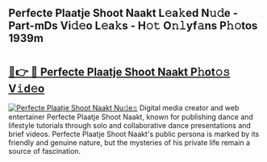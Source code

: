 ## Perfecte Plaatje Shoot Naakt L𝚎a𝚔ed N𝚞𝚍e - Part-mDs Vi𝚍𝚎o L𝚎a𝚔s - H𝚘𝚝 O𝚗𝚕yf𝚊ns P𝚑𝚘tos 1939m

# <h2><a href="http://kf8h45h.oniu.top/?m=Perfecte+Plaatje+Shoot+Naakt">🔗👉 🔴 Perfecte Plaatje Shoot Naakt P𝚑ot𝚘𝚜 V𝚒d𝚎o</a></h2>

[![Perfecte Plaatje Shoot Naakt Nu𝚍e𝚜](https://i.imgur.com/0qMVB7G.gif)](http://kf8h45h.oniu.top/?m=Perfecte+Plaatje+Shoot+Naakt)
Digital media creator and web entertainer Perfecte Plaatje Shoot Naakt, known for publishing dance and lifestyle tutorials through solo and collaborative dance presentations and brief videos. Perfecte Plaatje Shoot Naakt's public persona is marked by its friendly and genuine nature, but the mysteries of his private life remain a source of fascination.  
